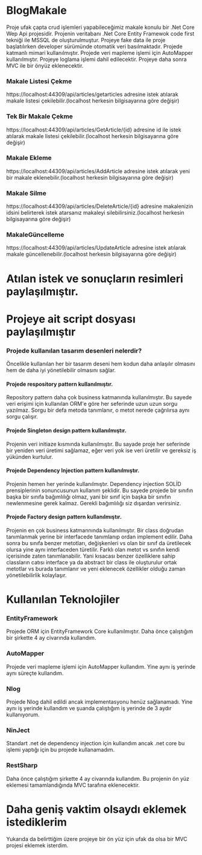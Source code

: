 # BlogMakale
Proje ufak çapta crud işlemleri yapabileceğimiz makale konulu bir .Net Core Wep Api projesidir.
Projenin veritabanı .Net Core Entity Framewok code first tekniği ile MSSQL de oluşturulmuştur.
Projeye fake data ile proje başlatılırken developer sürümünde otomatik veri basılmaktadır.
Projede katmanlı mimari kullanılmıştır.
Projede veri mapleme işlemi için AutoMapper kullanılmıştır.
Projeye loglama işlemi dahil edilecektir.
Projeye daha sonra MVC ile bir önyüz eklenecektir.


### Makale Listesi Çekme
https://localhost:44309/api/articles/getarticles adresine istek atılarak makale listesi çekilebilir.(localhost herkesin bilgisayarına göre değişir)

### Tek Bir Makale Çekme
https://localhost:44309/api/articles/GetArticle/{id} adresine id ile istek atılarak makale listesi çekilebilir.(localhost herkesin bilgisayarına göre değişir)

### Makale Ekleme
https://localhost:44309/api/articles/AddArticle adresine istek atılarak yeni bir makale eklenebilir.(localhost herkesin bilgisayarına göre değişir)

### Makale Silme
https://localhost:44309/api/articles/DeleteArticle/{id} adresine makalenizin idsini belirterek istek atarsanız makaleyi silebilirsiniz.(localhost herkesin bilgisayarına göre değişir)

### MakaleGüncelleme
https://localhost:44309/api/articles/UpdateArticle adresine istek atılarak makale güncellenebilir.(localhost herkesin bilgisayarına göre değişir)

# Atılan istek ve sonuçların resimleri paylaşılmıştır.
# Projeye ait script dosyası paylaşılmıştır

### Projede kullanılan tasarım desenleri nelerdir?
Öncelikle kullanılan her bir tasarım deseni hem kodun daha anlaşılır olmasını hem de daha iyi yönetilebilir olmasını sağlar.

#### Projede respository pattern kullanılmıştır.
Repository pattern daha çok business katmanında kullanılmıştır. Bu sayede veri erişimi için kullanılan ORM'e göre her seferinde uzun uzun sorgu yazılmaz. Sorgu bir defa 
metoda tanımlanır, o metot nerede çağrılırsa aynı sorgu çalışır. 

#### Projede Singleton design pattern kullanılmıştır.
Projenin veri initiaze kısmında kullanılmıştır. Bu sayade proje her seferinde bir yeniden veri üretimi sağlamaz, eğer veri yok ise veri üretilir ve gereksiz iş yükünden kurtulur.

#### Projede Dependency Injection pattern kullanılmıştır.
Projenin hemen her yerinde kullanılmıştır. Dependency injection SOLİD prensiplerinin sonuncusunun kullanım şeklidir. Bu sayede projede bir sınıfın başka bir sınıfa bağımlılığı olmaz,
yani bir sınıf için başka bir sınıfın newlenmesine gerek kalmaz. Gerekli bağımlılığı siz dışardan verirsiniz.

#### Projede Factory design pattern kullanılmıştır.
Projenin en çok business katmannında kullanılmıştır. Bir class doğrudan tanımlanmak yerine bir interfacede tanımlanıp ordan implement edilir. Daha sonra bu sınıfa benzer metotları,
değişkenleri vs olan bir sınıf da üretilecek olursa yine aynı interfaceden türetilir. Farklı olan metot vs sınıfın kendi içerisinde zaten tanımlanabilir. Yani kısacası benzer özelliklere 
sahip classların catısı interface ya da abstract bir class ile oluşturulur ortak metotlar vs burada tanımlanır ve yeni eklenecek özellikler olduğu zaman yönetilebilirlik kolaylaşır.

# Kullanılan Teknolojiler

### EntityFramework 
Projede ORM için EntityFramework Core kullanılmıştır. Daha önce çalıştığım bir şirkette 4 ay civarında kullandım.
### AutoMapper
Projede veri mapleme işlemi için AutoMapper kullandım. Yine aynı iş yerinde aynı süreçte kullandım.
### Nlog
Projede Nlog dahil edildi ancak implementasyonu henüz sağlanamadı. Yine aynı iş yerinde kullandım ve şuanda çalıştığım iş yerinde de 3 aydır kullanıyorum.
### NinJect 
Standart .net de dependency injection için kullandım ancak .net core bu işlemi yaptığı için bu projede kullanamadım.
### RestSharp 
Daha önce çalıştığım şirkette 4 ay civarında kullandım. Bu projenin ön yüz eklemesi tamamlandığında MVC tarafına eklenecektir.

# Daha geniş vaktim olsaydı eklemek istediklerim
Yukarıda da belirttiğim üzere projeye bir ön yüz için ufak da olsa bir MVC projesi eklemek isterdim.


